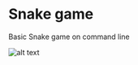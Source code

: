 # Snake game
Basic Snake game on command line




![alt text](https://media.discordapp.net/attachments/434757360649502743/533085157779963905/unknown.png)
